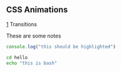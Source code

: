 ## CSS Animations

[1](./1) Transitions

These are some notes

```javascript
console.log("this should be highlighted")
```

```bash
cd hello
echo "this is bash"
```
